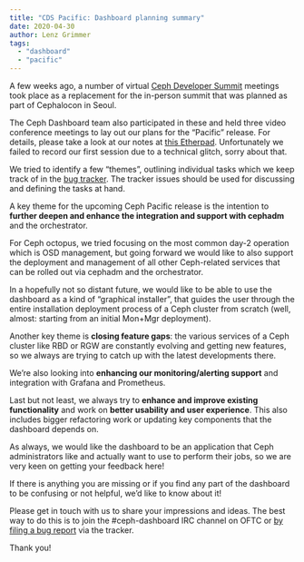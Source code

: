 ```yaml
---
title: "CDS Pacific: Dashboard planning summary"
date: 2020-04-30
author: Lenz Grimmer
tags:
  - "dashboard"
  - "pacific"
---
```


A few weeks ago, a number of virtual [Ceph Developer Summit](https://pad.ceph.com/p/cds-pacific) meetings took place as a replacement for the in-person summit that was planned as part of Cephalocon in Seoul.

The Ceph Dashboard team also participated in these and held three video conference meetings to lay out our plans for the “Pacific” release. For details, please take a look at our notes at [this Etherpad](https://pad.ceph.com/p/ceph-dashboard-pacific-priorities). Unfortunately we failed to record our first session due to a technical glitch, sorry about that.

We tried to identify a few “themes”, outlining individual tasks which we keep track of in the [bug tracker](https://tracker.ceph.com/). The tracker issues should be used for discussing and defining the tasks at hand.

A key theme for the upcoming Ceph Pacific release is the intention to **further deepen and enhance the integration and support with cephadm** and the orchestrator.

For Ceph octopus, we tried focusing on the most common day-2 operation which is OSD management, but going forward we would like to also support the deployment and management of all other Ceph-related services that can be rolled out via cephadm and the orchestrator.

In a hopefully not so distant future, we would like to be able to use the dashboard as a kind of “graphical installer”, that guides the user through the entire installation deployment process of a Ceph cluster from scratch (well, almost: starting from an initial Mon+Mgr deployment).

Another key theme is **closing feature gaps**: the various services of a Ceph cluster like RBD or RGW are constantly evolving and getting new features, so we always are trying to catch up with the latest developments there.

We’re also looking into **enhancing our monitoring/alerting support** and integration with Grafana and Prometheus.

Last but not least, we always try to **enhance and improve existing functionality** and work on **better usability and user experience**. This also includes bigger refactoring work or updating key components that the dashboard depends on.

As always, we would like the dashboard to be an application that Ceph administrators like and actually want to use to perform their jobs, so we are very keen on getting your feedback here!

If there is anything you are missing or if you find any part of the dashboard to be confusing or not helpful, we’d like to know about it!

Please get in touch with us to share your impressions and ideas. The best way to do this is to join the #ceph-dashboard IRC channel on OFTC or [by filing a bug report](https://tracker.ceph.com/projects/mgr/issues/new) via the tracker.

Thank you!
